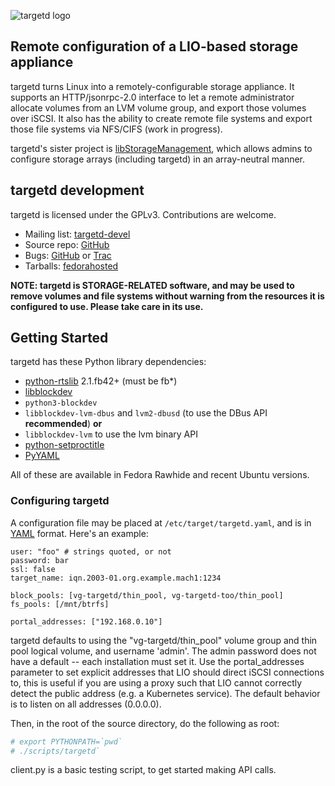 ![targetd logo](https://fedorahosted.org/targetd/raw-attachment/wiki/Logo/targetd.png)

Remote configuration of a LIO-based storage appliance
-----------------------------------------------------
targetd turns Linux into a remotely-configurable storage appliance. It
supports an HTTP/jsonrpc-2.0 interface to let a remote administrator
allocate volumes from an LVM volume group, and export those volumes
over iSCSI.  It also has the ability to create remote file systems and export
those file systems via NFS/CIFS (work in progress).

targetd's sister project is [libStorageManagement](https://github.com/libstorage/libstoragemgmt/),
which allows admins to configure storage arrays (including targetd) in an array-neutral manner.

targetd development
-------------------
targetd is licensed under the GPLv3. Contributions are welcome.
 
 * Mailing list: [targetd-devel](https://lists.fedorahosted.org/mailman/listinfo/targetd-devel)
 * Source repo: [GitHub](https://github.com/agrover/targetd)
 * Bugs: [GitHub](https://github.com/agrover/targetd/issues) or [Trac](https://fedorahosted.org/targetd/)
 * Tarballs: [fedorahosted](https://fedorahosted.org/releases/t/a/targetd/)

**NOTE: targetd is STORAGE-RELATED software, and may be used to
  remove volumes and file systems without warning from the resources it is
  configured to use. Please take care in its use.**

Getting Started
---------------
targetd has these Python library dependencies:
* [python-rtslib](https://github.com/agrover/rtslib-fb) 2.1.fb42+  (must be fb*)
* [libblockdev](https://github.com/storaged-project/libblockdev)
* `python3-blockdev`
* `libblockdev-lvm-dbus` and `lvm2-dbusd` (to use the DBus API **recommended**) **or** 
* `libblockdev-lvm`  to use the lvm binary API
* [python-setproctitle](https://github.com/dvarrazzo/py-setproctitle)
* [PyYAML](http://pyyaml.org/)

All of these are available in Fedora Rawhide and recent Ubuntu versions.

### Configuring targetd

A configuration file may be placed at `/etc/target/targetd.yaml`, and
is in [YAML](http://www.yaml.org/spec/1.2/spec.html) format. Here's
an example:

    user: "foo" # strings quoted, or not
    password: bar
    ssl: false
    target_name: iqn.2003-01.org.example.mach1:1234

    block_pools: [vg-targetd/thin_pool, vg-targetd-too/thin_pool]
    fs_pools: [/mnt/btrfs]
    
    portal_addresses: ["192.168.0.10"]
    
targetd defaults to using the "vg-targetd/thin_pool" volume group and thin
pool logical volume, and username 'admin'. The admin password does not have a
default -- each installation must set it. Use the portal_addresses parameter to set 
explicit addresses that LIO should direct iSCSI connections to, this is 
useful if you are using a proxy such that LIO cannot correctly detect the
public address (e.g. a Kubernetes service). The default behavior is to listen
on all addresses (0.0.0.0).

Then, in the root of the source directory, do the following as root:
```bash
# export PYTHONPATH=`pwd`
# ./scripts/targetd`
```

client.py is a basic testing script, to get started making API calls.
